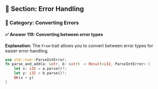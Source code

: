 ## 📘 Section: Error Handling  
### 🔹 Category: Converting Errors  
#### ✅ Answer 119: Converting between error types

**Explanation:**
The `From` trait allows you to convert between error types for easier error handling.

```rust
use std::num::ParseIntError;
fn parse_and_add(a: &str, b: &str) -> Result<i32, ParseIntError> {
    let x: i32 = a.parse()?;
    let y: i32 = b.parse()?;
    Ok(x + y)
}
```
